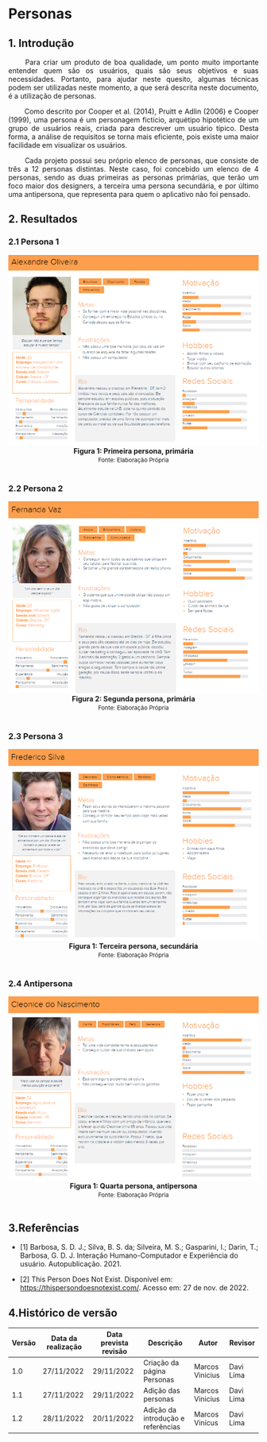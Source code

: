 # Personas

## 1. Introdução

<p align = "justify"> &emsp;&emsp; Para criar um produto de boa qualidade, um ponto muito importante entender quem são os usuários, quais são seus objetivos e suas necessidades. Portanto, para ajudar neste quesito, algumas técnicas podem ser utilizadas neste momento, a que será descrita neste documento, é a utilização de personas.


<p align = "justify"> &emsp;&emsp; Como descrito por  Cooper et al. (2014), Pruitt e Adlin (2006) e Cooper (1999), uma persona é um personagem fictício, arquétipo hipotético de um grupo de usuários reais,
criada para descrever um usuário típico. Desta forma, a análise de requisitos se torna mais eficiente, pois existe uma maior facilidade em visualizar os usuários. 

<p align = "justify"> &emsp;&emsp; Cada projeto possui seu próprio elenco de personas, que consiste de três a 12 personas distintas. Neste caso, foi concebido um elenco de 4 personas, sendo as duas primeiras as personas primárias, que terão um foco maior dos designers, a terceira uma persona secundária, e por último uma antipersona, que representa para quem o aplicativo não foi pensado.


## 2. Resultados

### 2.1 Persona 1

<img src = ../Assets/personas/Persona1.png>

<figcaption align='center'>
    <b>Figura 1: Primeira persona, primária</b>
    <br><small>Fonte: Elaboração Própria</small>
</figcaption> </center> <br />


### 2.2 Persona 2

<img src = ../Assets/personas/Persona2.png>

<figcaption align='center'>
    <b>Figura 2: Segunda persona, primária</b>
    <br><small>Fonte: Elaboração Própria</small>
</figcaption> </center> <br />


### 2.3 Persona 3

<img src = ../Assets/personas/Persona3.png>

<figcaption align='center'>
    <b>Figura 1: Terceira persona, secundária</b>
    <br><small>Fonte: Elaboração Própria</small>
</figcaption> </center> <br />


### 2.4 Antipersona

<img src = ../Assets/personas/Persona4.png>

<figcaption align='center'>
    <b>Figura 1: Quarta persona, antipersona</b>
    <br><small>Fonte: Elaboração Própria</small>
</figcaption> </center> <br />


## 3.Referências

- [1] Barbosa, S. D. J.; Silva, B. S. da; Silveira, M. S.; Gasparini, I.; Darin, T.; Barbosa, G. D. J. Interação Humano-Computador e Experiência do usuário. Autopublicação. 2021.

- [2] This Person Does Not Exist. Disponível em: https://thispersondoesnotexist.com/. Acesso em: 27 de nov. de 2022.



## 4.Histórico de versão

| Versão | Data da realização | Data prevista revisão | Descrição | Autor | Revisor |
|--------|------|------|-----------|-------|---------|
| 1.0    | 27/11/2022 | 29/11/2022 | Criação da página Personas | Marcos Vinicius | Davi Lima |
| 1.1    | 27/11/2022 | 29/11/2022 | Adição das personas | Marcos Vinicius | Davi Lima |
| 1.2    | 28/11/2022 | 20/11/2022 | Adição da introdução e referências | Marcos Vinícus | Davi Lima |

